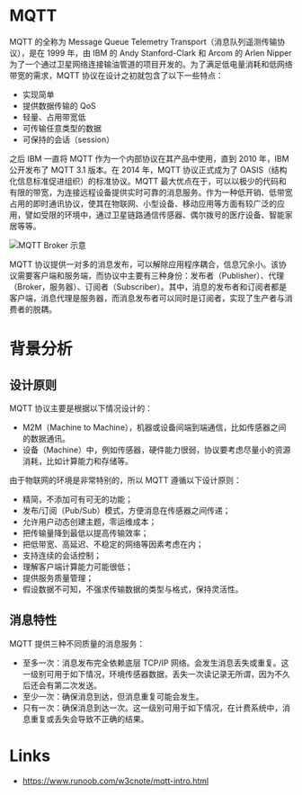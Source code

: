 # MQTT

MQTT 的全称为 Message Queue Telemetry Transport（消息队列遥测传输协议），是在 1999 年，由 IBM 的 Andy Stanford-Clark 和 Arcom 的 Arlen Nipper 为了一个通过卫星网络连接输油管道的项目开发的。为了满足低电量消耗和低网络带宽的需求，MQTT 协议在设计之初就包含了以下一些特点：

- 实现简单
- 提供数据传输的 QoS
- 轻量、占用带宽低
- 可传输任意类型的数据
- 可保持的会话（session）

之后 IBM 一直将 MQTT 作为一个内部协议在其产品中使用，直到 2010 年，IBM 公开发布了 MQTT 3.1 版本。在 2014 年，MQTT 协议正式成为了 OASIS（结构化信息标准促进组织）的标准协议。MQTT 最大优点在于，可以以极少的代码和有限的带宽，为连接远程设备提供实时可靠的消息服务。作为一种低开销、低带宽占用的即时通讯协议，使其在物联网、小型设备、移动应用等方面有较广泛的应用，譬如受限的环境中，通过卫星链路通信传感器、偶尔拨号的医疗设备、智能家居等等。

![MQTT Broker 示意](https://assets.ng-tech.icu/item/20221225150737.png)

MQTT 协议提供一对多的消息发布，可以解除应用程序耦合，信息冗余小。该协议需要客户端和服务端，而协议中主要有三种身份：发布者（Publisher）、代理（Broker，服务器）、订阅者（Subscriber）。其中，消息的发布者和订阅者都是客户端，消息代理是服务器，而消息发布者可以同时是订阅者，实现了生产者与消费者的脱耦。

# 背景分析

## 设计原则

MQTT 协议主要是根据以下情况设计的：

- M2M（Machine to Machine），机器或设备间端到端通信，比如传感器之间的数据通讯。
- 设备（Machine）中，例如传感器，硬件能力很弱，协议要考虑尽量小的资源消耗，比如计算能力和存储等。

由于物联网的环境是非常特别的，所以 MQTT 遵循以下设计原则：

- 精简，不添加可有可无的功能；
- 发布/订阅（Pub/Sub）模式，方便消息在传感器之间传递；
- 允许用户动态创建主题，零运维成本；
- 把传输量降到最低以提高传输效率；
- 把低带宽、高延迟、不稳定的网络等因素考虑在内；
- 支持连续的会话控制；
- 理解客户端计算能力可能很低；
- 提供服务质量管理；
- 假设数据不可知，不强求传输数据的类型与格式，保持灵活性。

## 消息特性

MQTT 提供三种不同质量的消息服务：

- 至多一次：消息发布完全依赖底层 TCP/IP 网络。会发生消息丢失或重复。这一级别可用于如下情况，环境传感器数据，丢失一次读记录无所谓，因为不久后还会有第二次发送。
- 至少一次：确保消息到达，但消息重复可能会发生。
- 只有一次：确保消息到达一次。这一级别可用于如下情况，在计费系统中，消息重复或丢失会导致不正确的结果。

# Links

- https://www.runoob.com/w3cnote/mqtt-intro.html
